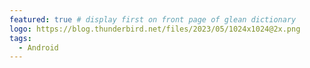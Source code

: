 ```yaml
---
featured: true # display first on front page of glean dictionary
logo: https://blog.thunderbird.net/files/2023/05/1024x1024@2x.png
tags:
  - Android
---
```

